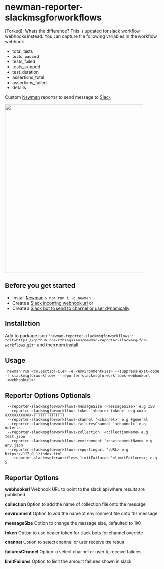 # newman-reporter-slackmsgforworkflows

[Forked]: Whats the difference? This is updated for slack workflow webhooks instead.
You can capture the following variables in the workflow webhook
- total_tests
- tests_passed
- tests_failed
- tests_skipped
- test_duration
- assertions_total
- assertions_failed
- details


[Original]: https://github.com/jackcoded/newman-reporter-slackmsg

Custom [Newman](https://github.com/postmanlabs/newman) reporter to send message to [Slack](https://slack.com/)

<img src="https://github.com/jackcoded/newman-reporter-slackmsg/blob/master/testResults.png?raw=true" width="450"  height="550">

## Before you get started
- Install [Newman](https://github.com/postmanlabs/newman) ``` $ npm run i -g newman ```
- Create a [Slack incoming webhook url](https://api.slack.com/messaging/webhooks)
or
- Create a [Slack bot to send to channel or user dynamically](https://api.slack.com/messaging/sending)

## Installation
 Add to package.json
```"newman-reporter-slackmsgforworkflows": "git+https://github.com/rzhangasana/newman-reporter-slackmsg-for-workflows.git"```
and then npm install

## Usage
```CLI
 newman run <collectionFile> -e <environmentFile> --suppress-exit-code -r slackmsgforworkflows --reporter-slackmsgforworkflows-webhookurl '<webhookurl>'
```

## Reporter Options Optionals
```
 --reporter-slackmsgforworkflows-messageSize '<messageSize>' e.g 150
 --reporter-slackmsgforworkflows-token '<bearer token>' e.g xoxb-XXXXXXXXXXXX-TTTTTTTTTTTTTT
 --reporter-slackmsgforworkflows-channel '<channel>' e.g #general
 --reporter-slackmsgforworkflows-failuresChannel '<channel>' e.g. #alerts
 --reporter-slackmsgforworkflows-collection '<collectionName> e.g test.json
 --reporter-slackmsgforworkflows-environment '<environmentName> e.g env.json
 --reporter-slackmsgforworkflows-reportingurl '<URL> e.g https://127.0.1/index.html
  --reporter-slackmsgforworkflows-limitFailures '<limitFailures>; e.g 5

```


## Reporter Options
**webhookurl** 
Webhook URL to point to the slack api where results are published

**collection** 
Option to add the name of collection file onto the message

**environment**
Option to add the name of environment file onto the message

**messageSize**
Option to change the message size, defaulted to 100

**token**
Option to use bearer token for slack bots for channel override

**channel**
Option to select channel or user receive the result

**failuresChannel**
Option to select channel or user to receive failures

**limitFailures**
Option to limit the amount failures shown in slack

